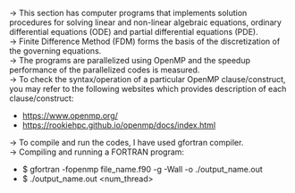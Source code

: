 -> This section has computer programs that implements solution procedures for solving linear and non-linear algebraic equations, ordinary differential equations (ODE) and partial differential equations (PDE).  
-> Finite Difference Method (FDM) forms the basis of the discretization of the governing equations.  
-> The programs are parallelized using OpenMP and the speedup performance of the parallelized codes is measured.    
-> To check the syntax/operation of a particular OpenMP clause/construct, you may refer to the following websites which provides description of each clause/construct:  
- https://www.openmp.org/
- https://rookiehpc.github.io/openmp/docs/index.html

-> To compile and run the codes, I have used gfortran compiler.  
-> Compiling and running a FORTRAN program:
- $ gfortran -fopenmp file_name.f90 -g -Wall -o ./output_name.out
- $ ./output_name.out <num_thread>
